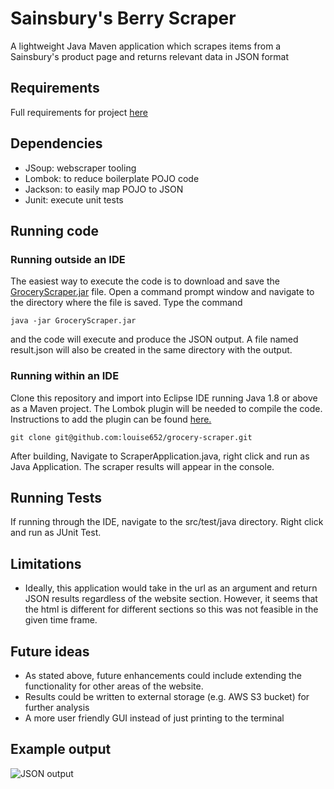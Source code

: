 # Sainsbury's Berry Scraper

A lightweight Java Maven application which scrapes items from a Sainsbury's product page and returns relevant data in JSON format

## Requirements

Full requirements for project [here](https://jsainsburyplc.github.io/serverside-test/)

## Dependencies

* JSoup: webscraper tooling
* Lombok: to reduce boilerplate POJO code
* Jackson: to easily map POJO to JSON
* Junit: execute unit tests

## Running code

### Running outside an IDE
The easiest way to execute the code is to download and save the [GroceryScraper.jar](https://github.com/louise652/grocery-scraper/blob/main/LaunchGroceryScraper.jar) file. Open a command prompt window and navigate to the directory where the file is saved. Type the command 
```git
java -jar GroceryScraper.jar
```
and the code will execute and produce the JSON output. A file named result.json will also be created in the same directory with the output.

### Running within an IDE
Clone this repository and import into Eclipse IDE running Java 1.8 or above as a Maven project. The Lombok plugin will be needed to compile the code. Instructions to add the plugin can be found [here.](https://projectlombok.org/setup/eclipse)


```git
git clone git@github.com:louise652/grocery-scraper.git

```
After building, Navigate to ScraperApplication.java, right click and run as Java Application. The scraper results will appear in the console.


## Running Tests

If running through the IDE, navigate to the src/test/java directory. Right click and run as JUnit Test.

## Limitations
* Ideally, this application would take in the url as an argument and return JSON results regardless of the website section. However, it seems that the html is different for different sections so this was not feasible in the given time frame.

## Future ideas
* As stated above, future enhancements could include extending the functionality for other areas of the website. 
* Results could be written to external storage (e.g. AWS S3 bucket) for further analysis
* A more user friendly GUI instead of just printing to the terminal

## Example output
![JSON output](/scraper/src/main/resources/results.png)

